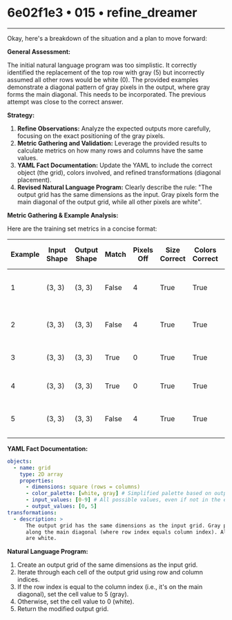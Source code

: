 # 6e02f1e3 • 015 • refine_dreamer

---
Okay, here's a breakdown of the situation and a plan to move forward:

**General Assessment:**

The initial natural language program was too simplistic. It correctly identified the replacement of the top row with gray (5) but incorrectly assumed all other rows would be white (0). The provided examples demonstrate a diagonal pattern of gray pixels in the output, where gray forms the main diagonal. This needs to be incorporated. The previous attempt was close to the correct answer.

**Strategy:**

1.  **Refine Observations:** Analyze the expected outputs more carefully, focusing on the exact positioning of the gray pixels.
2.  **Metric Gathering and Validation:** Leverage the provided results to calculate metrics on how many rows and columns have the same values.
3.  **YAML Fact Documentation:** Update the YAML to include the correct object (the grid), colors involved, and refined transformations (diagonal placement).
4.  **Revised Natural Language Program:** Clearly describe the rule: "The output grid has the same dimensions as the input. Gray pixels form the main diagonal of the output grid, while all other pixels are white".

**Metric Gathering & Example Analysis:**

Here are the training set metrics in a concise format:

| Example | Input Shape | Output Shape | Match | Pixels Off | Size Correct | Colors Correct | Pixel Counts Correct | Notes                                 |
| ------- | ----------- | ------------ | ----- | ---------- | ------------ | -------------- | -------------------- | ------------------------------------- |
| 1       | (3, 3)      | (3, 3)       | False | 4          | True         | True           | True                 | Initial code failed to create diagonal. |
| 2       | (3, 3)      | (3, 3)       | False | 4          | True         | True           | True                 | Initial code failed to create diagonal. |
| 3       | (3, 3)      | (3, 3)       | True  | 0          | True         | True           | True                 | Initial code coincidentally correct.    |
| 4       | (3, 3)      | (3, 3)       | True  | 0          | True         | True           | True                 | Initial code coincidentally correct.    |
| 5       | (3, 3)      | (3, 3)       | False | 4          | True         | True           | True                 | Initial code failed to create diagonal. |

**YAML Fact Documentation:**

```yaml
objects:
  - name: grid
    type: 2D array
    properties:
      - dimensions: square (rows = columns)
      - color_palette: [white, gray] # Simplified palette based on outputs
      - input_values: [0-9] # All possible values, even if not in the example
      - output_values: [0, 5]
transformations:
  - description: >
      The output grid has the same dimensions as the input grid. Gray pixels are placed
      along the main diagonal (where row index equals column index). All other pixels
      are white.
```

**Natural Language Program:**

1.  Create an output grid of the same dimensions as the input grid.
2.  Iterate through each cell of the output grid using row and column indices.
3.  If the row index is equal to the column index (i.e., it's on the main diagonal), set the cell value to 5 (gray).
4.  Otherwise, set the cell value to 0 (white).
5.  Return the modified output grid.

